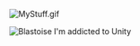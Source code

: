 ![MyStuff.gif](https://github.com/JazzyLucas/JazzyLucas/blob/main/mystuff.gif?raw=true)

![Blastoise](https://raw.githubusercontent.com/pret/pokefirered/master/graphics/pokemon/blastoise/front.png) I'm addicted to Unity
